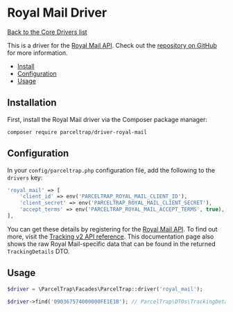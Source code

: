 # Royal Mail Driver

[Back to the Core Drivers list](./#core-drivers)

This is a driver for the [Royal Mail API](https://royalmail.com). Check out
the [repository on GitHub](https://github.com/parceltrap/driver-royal-mail) for more information.

- [Install](driver-royal-mail.md#installation)
- [Configuration](driver-royal-mail.md#configuration)
- [Usage](driver-royal-mail.md#usage)

## Installation

First, install the Royal Mail driver via the Composer package manager:

```shell
composer require parceltrap/driver-royal-mail
```

## Configuration

In your `config/parceltrap.php` configuration file, add the following to the `drivers` key:

```php
'royal_mail' => [
    'client_id' => env('PARCELTRAP_ROYAL_MAIL_CLIENT_ID'),
    'client_secret' => env('PARCELTRAP_ROYAL_MAIL_CLIENT_SECRET'),
    'accept_terms' => env('PARCELTRAP_ROYAL_MAIL_ACCEPT_TERMS', true),
],
```

You can get these details by registering for the [Royal Mail API](https://developer.royalmail.net/application). To find
out more, visit the [Tracking v2 API reference](https://developer.royalmail.net/node/1885385). This
documentation page also shows the raw Royal Mail-specific data that can be found in the returned `TrackingDetails` DTO.

## Usage

```php
$driver = \ParcelTrap\Facades\ParcelTrap::driver('royal_mail');

$driver->find('090367574000000FE1E1B'); // ParcelTrap\DTOs\TrackingDetails
```
